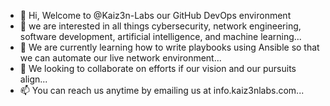 - 👋 Hi, Welcome to @Kaiz3n-Labs our GitHub DevOps environment
- 👀 we are interested in all things cybersecurity, network engineering, software development, artificial intelligence, and machine learning...
- 🌱 We are currently learning how to write playbooks using Ansible so that we can automate our live network environment...
- 💞️ We looking to collaborate on efforts if our vision and our pursuits align...
- 📫 You can reach us anytime by emailing us at info.kaiz3nlabs.com...

<!---
Kaiz3n-Labs/Kaiz3n-Labs is a ✨ special ✨ repository because its `README.md` (this file) appears on your GitHub profile.
You can click the Preview link to take a look at your changes.
--->
